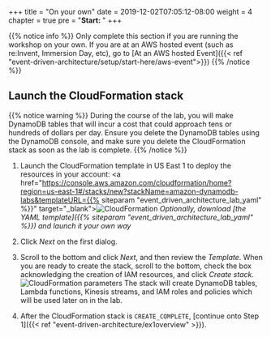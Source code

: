 +++
title = "On your own"
date = 2019-12-02T07:05:12-08:00
weight = 4
chapter = true
pre = "<b>Start: </b>"
+++


{{% notice info %}}
Only complete this section if you are running the workshop on your own. If you are at an AWS hosted event (such as re:Invent, Immersion Day, etc), go to [At an AWS hosted Event]({{< ref "event-driven-architecture/setup/start-here/aws-event">}})
{{% /notice %}}
## Launch the CloudFormation stack
{{% notice warning %}}
During the course of the lab, you will make DynamoDB tables that will incur a cost that could approach tens or hundreds of dollars per day. Ensure you delete the DynamoDB tables using the DynamoDB console, and make sure you delete the CloudFormation stack as soon as the lab is complete.
{{% /notice %}}

1. Launch the CloudFormation template in US East 1 to deploy the resources in your account:
  <a href="https://console.aws.amazon.com/cloudformation/home?region=us-east-1#/stacks/new?stackName=amazon-dynamodb-labs&templateURL={{% siteparam "event_driven_architecture_lab_yaml" %}}" target="_blank"><img src="/images/cloudformation-launch-stack.png" alt="CloudFormation"/></a>
  *Optionally, download [the YAML template]({{% siteparam "event_driven_architecture_lab_yaml" %}}) and launch it your own way*

1. Click *Next* on the first dialog.

1. Scroll to the bottom and click *Next*, and then review the *Template*. When you are ready to create the stack, scroll to the bottom, check the box acknowledging the creation of IAM resources, and click *Create stack*.
![CloudFormation parameters](/images/awsconsole2.png)
  The stack will create DynamoDB tables, Lambda functions, Kinesis streams, and IAM roles and policies which will be used later on in the lab.

1. After the CloudFormation stack is `CREATE_COMPLETE`, [continue onto Step 1]({{< ref "event-driven-architecture/ex1overview" >}}).  
